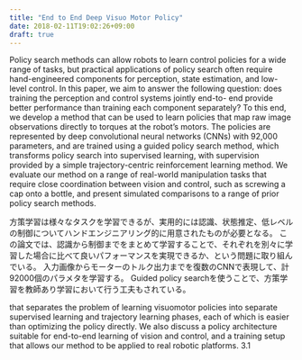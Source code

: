 ```yaml
---
title: "End to End Deep Visuo Motor Policy"
date: 2018-02-11T19:02:26+09:00
draft: true
---
```



Policy search methods can allow robots to learn control policies for a wide range of
tasks, but practical applications of policy search often require hand-engineered components for perception, state estimation, and low-level control. In this paper, we aim to answer the following question: does training the perception and control systems jointly end-to- end provide better performance than training each component separately? To this end, we develop a method that can be used to learn policies that map raw image observations directly to torques at the robot’s motors. The policies are represented by deep convolutional neural networks (CNNs) with 92,000 parameters, and are trained using a guided policy search method, which transforms policy search into supervised learning, with supervision provided by a simple trajectory-centric reinforcement learning method. We evaluate our method on a range of real-world manipulation tasks that require close coordination between vision and control, such as screwing a cap onto a bottle, and present simulated comparisons to a range of prior policy search methods.

方策学習は様々なタスクを学習できるが、実用的には認識、状態推定、低レベルの制御についてハンドエンジニアリング的に用意されたものが必要となる。
この論文では、認識から制御までをまとめて学習することで、それぞれを別々に学習した場合に比べて良いパフォーマンスを実現できるか、という問題に取り組んでいる。
入力画像からモーターのトルク出力までを復数のCNNで表現して、計92000個のパラメタを学習する。
Guided policy searchを使うことで、方策学習を教師あり学習において行う工夫もされている。

that separates the problem of learning visuomotor policies into separate supervised learning and trajectory learning phases, each of which is easier than optimizing the policy directly. We also discuss a policy architecture suitable for end-to-end learning of vision and control, and a training setup that allows our method to be applied to real robotic platforms.
3.1

